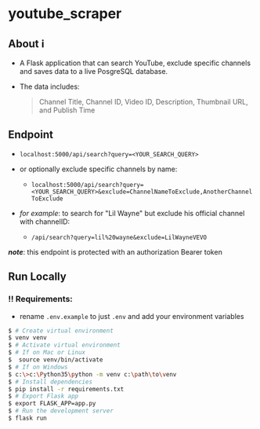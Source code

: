 # youtube_scraper

## About ℹ️

- A Flask application that can search YouTube, exclude specific channels and saves data to a live PosgreSQL database.

- The data includes:
  > Channel Title, Channel ID, Video ID, Description, Thumbnail URL, and Publish Time

## Endpoint

- `localhost:5000/api/search?query=<YOUR_SEARCH_QUERY>`

- or optionally exclude specific channels by name:

  - `localhost:5000/api/search?query=<YOUR_SEARCH_QUERY>&exclude=ChannelNameToExclude,AnotherChannelToExclude`

- _for example_: to search for "Lil Wayne" but exclude his official channel with channelID:
  - `/api/search?query=lil%20wayne&exclude=LilWayneVEVO`

**_note_**: this endpoint is protected with an authorization Bearer token

## Run Locally

### ‼️ Requirements:

- rename `.env.example` to just `.env` and add your environment variables

```bash
$ # Create virtual environment
$ venv venv
$ # Activate virtual environment
$ # If on Mac or Linux
$  source venv/bin/activate
$ # If on Windows
$ c:\>c:\Python35\python -m venv c:\path\to\venv
$ # Install dependencies
$ pip install -r requirements.txt
$ # Export Flask app
$ export FLASK_APP=app.py
$ # Run the development server
$ flask run
```
